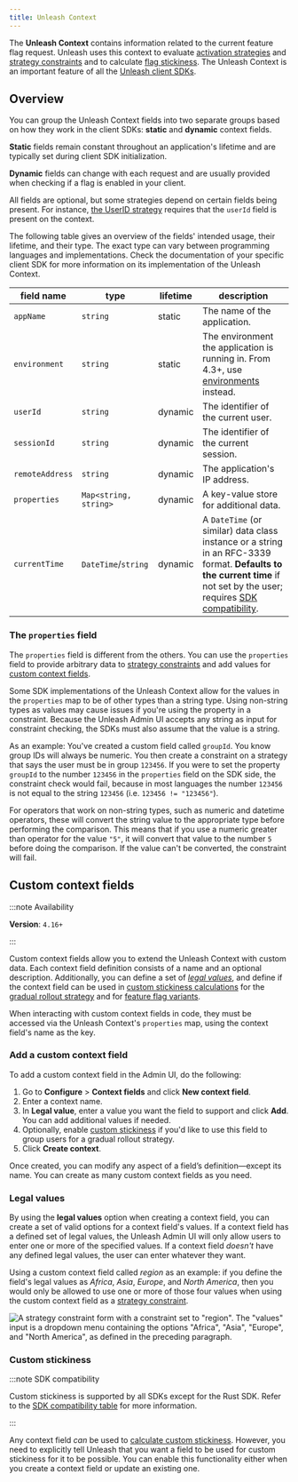 ```yaml
---
title: Unleash Context
---
```


The **Unleash Context** contains information related to the current feature flag request. Unleash uses this context to evaluate [activation strategies](activation-strategies) and [strategy constraints](../reference/activation-strategies#constraints) and to calculate [flag stickiness](../reference/stickiness). The Unleash Context is an important feature of all the [Unleash client SDKs](../reference/sdks).

## Overview

You can group the Unleash Context fields into two separate groups based on how they work in the client SDKs: **static**  and **dynamic** context fields.

**Static** fields remain constant throughout an application's lifetime and are typically set during client SDK initialization.

**Dynamic** fields can change with each request and are usually provided when checking if a flag is enabled in your client.

All fields are optional, but some strategies depend on certain fields being present. For instance, [the UserID strategy](/reference/predefined-strategy-types#userids) requires that the `userId` field is present on the context.

The following table gives an overview of the fields' intended usage, their lifetime, and their type. The exact type can vary between programming languages and implementations. Check the documentation of your specific client SDK for more information on its implementation of the Unleash Context.

| field name        | type                  | lifetime | description                                                                                                                                         |
|-------------------|-----------------------|----------|-----------------------------------------------------------------------------------------------------------------------------------------------------|
| `appName`         | `string`              | static   | The name of the application.                                                                                                                         |
| `environment` | `string`              | static   | The environment the application is running in. From 4.3+, use [environments](/reference/environments) instead.                                                                                                               |
| `userId`          | `string`              | dynamic  | The identifier of the current user.                                                                                                                  |
| `sessionId`       | `string`              | dynamic  | The identifier of the current session.                                                                                                               |
| `remoteAddress`   | `string`              | dynamic  | The application's IP address.                                                                                                                                |
| `properties`      | `Map<string, string>` | dynamic  | A key-value store for additional data.                                                                                                              |
| `currentTime` | `DateTime`/`string`   | dynamic  | A `DateTime` (or similar) data class instance or a string in an RFC-3339 format. **Defaults to the current time** if not set by the user; requires [SDK compatibility](../reference/sdks#feature-compatibility-in-server-side-sdks). |


### The `properties` field

The `properties` field is different from the others. You can use the `properties` field to provide arbitrary data to [strategy constraints](../reference/activation-strategies#constraints) and add values for [custom context fields](#custom-context-fields).

Some SDK implementations of the Unleash Context allow for the values in the `properties` map to be of other types than a string type. Using non-string types as values may cause issues if you're using the property in a constraint. Because the Unleash Admin UI accepts any string as input for constraint checking, the SDKs must also assume that the value is a string.

As an example: You've created a custom field called `groupId`. You know group IDs will always be numeric. You then create a constraint on a strategy that says the user must be in group `123456`. If you were to set the property `groupId` to the number `123456` in the `properties` field on the SDK side, the constraint check would fail, because in most languages the number `123456` is not equal to the string `123456` (i.e. `123456 != "123456"`).

For operators that work on non-string types, such as numeric and datetime operators, these will convert the string value to the appropriate type before performing the comparison. This means that if you use a numeric greater than operator for the value `"5"`, it will convert that value to the number `5` before doing the comparison. If the value can't be converted, the constraint will fail.

## Custom context fields

:::note Availability

**Version**: `4.16+`

:::

Custom context fields allow you to extend the Unleash Context with custom data. Each context field definition consists of a name and an optional description. Additionally, you can define a set of [_legal values_](#legal-values "legal values for custom context fields"), and define if the context field can be used in [custom stickiness calculations](../reference/stickiness#custom-stickiness) for the [gradual rollout strategy](../reference/activation-strategies) and for [feature flag variants](../reference/feature-toggle-variants).

When interacting with custom context fields in code, they must be accessed via the Unleash Context's `properties` map, using the context field's name as the key.

### Add a custom context field

To add a custom context field in the Admin UI, do the following:

1. Go to **Configure** > **Context fields** and click **New context field**. 
2. Enter a context name.
3. In **Legal value**, enter a value you want the field to support and click **Add**. You can add additional values if needed.
4. Optionally, enable [custom stickiness](/reference/stickiness#custom-stickiness) if you'd like to use this field to group users for a gradual rollout strategy.
5. Click **Create context**.

Once created, you can modify any aspect of a field’s definition—except its name. You can create as many custom context fields as you need.

### Legal values

By using the **legal values** option when creating a context field, you can create a set of valid options for a context field's values.
If a context field has a defined set of legal values, the Unleash Admin UI will only allow users to enter one or more of the specified values. If a context field _doesn't_ have any defined legal values, the user can enter whatever they want.

Using a custom context field called _region_ as an example: if you define the field's legal values as _Africa_, _Asia_, _Europe_, and _North America_, then you would only be allowed to use one or more of those four values when using the custom context field as a [strategy constraint](../reference/activation-strategies#constraints).

![A strategy constraint form with a constraint set to "region". The "values" input is a dropdown menu containing the options "Africa", "Asia", "Europe", and "North America", as defined in the preceding paragraph.](/img/constraints_legal_values.png)

### Custom stickiness

:::note SDK compatibility

Custom stickiness is supported by all SDKs except for the Rust SDK. Refer to the [SDK compatibility table](../reference/sdks#feature-compatibility-in-server-side-sdks) for more information.

:::

Any context field _can_ be used to [calculate custom stickiness](../reference/stickiness#custom-stickiness). However, you need to explicitly tell Unleash that you want a field to be used for custom stickiness for it to be possible. You can enable this functionality either when you create a context field or update an existing one. 
